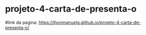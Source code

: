 # projeto-4-carta-de-presenta-o
#link da pagina: https://jhonmanuelg.github.io/projeto-4-carta-de-presenta-o/
